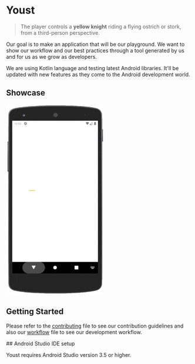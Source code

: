 # Youst

> The player controls a **yellow knight** riding a flying ostrich or stork, from a third-person perspective.

Our goal is to make an application that will be our playground. We want to show our workflow and our best practices through a tool generated by us and for us as we grow as developers.

We are using Kotlin language and testing latest Android libraries. It'll be updated with new features as they come to the Android development world.

## Showcase

![Demo](./assets/hero.gif)

## Getting Started

Please refer to the [contributing](./CONTRIBUTING.md) file to see our contribution guidelines and also our [workflow](./WORKFLOW.md) file to see our development workflow.

## Android Studio IDE setup

Youst requires Android Studio version 3.5 or higher.